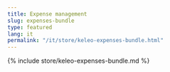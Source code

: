 ```yaml
---
title: Expense management
slug: expenses-bundle
type: featured
lang: it
permalink: "/it/store/keleo-expenses-bundle.html"
---
```


{% include store/keleo-expenses-bundle.md %}
